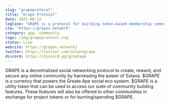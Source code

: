 ```yaml
---
slug: "grapeprotocol"
title: "Grape Protocol"
date: 2021-06-22
logline: "GRAPE is a protocol for building token-based membership communities on the Solana blockchain."
cta: "https://grapes.network"
category: app, community
logo: /img/grapeprotocol.svg
status: Live
website: https://grapes.network/
twitter: https://twitter.com/solanagrape
discord: https://discord.gg/greatape
---
```


GRAPE is a decentralized social networking protocol to create, reward, and secure any online community by harnessing the power of Solana. $GRAPE is a currency that powers the Greate Ape social eco system. $GRAPE is a utility token that can be used to access our suite of community building features. These features will also be offered to other communities in exchange for project tokens or for burning/spending $GRAPE.
